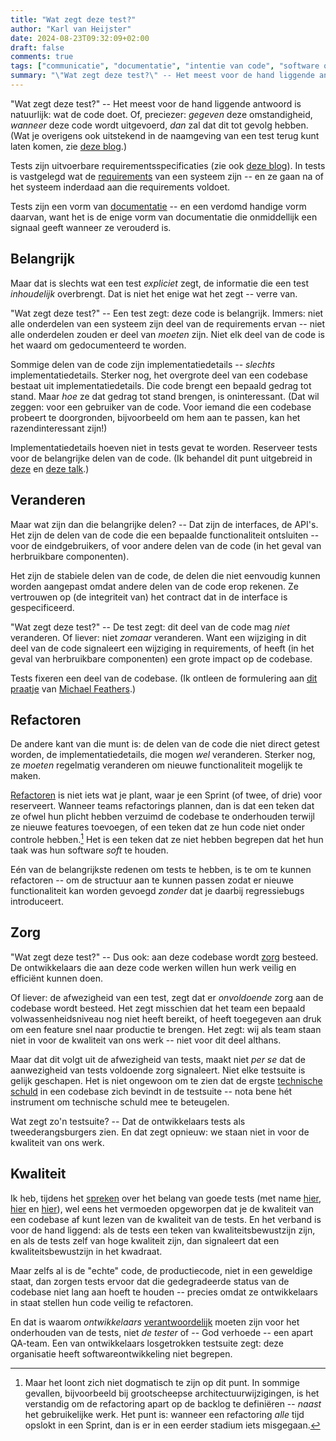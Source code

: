 ```yaml
---
title: "Wat zegt deze test?"
author: "Karl van Heijster"
date: 2024-08-23T09:32:09+02:00
draft: false
comments: true
tags: ["communicatie", "documentatie", "intentie van code", "software ontwikkelaar (rol)", "refactoren", "testen", "vakmanschap", "verantwoordelijkheid", "zorg"]
summary: "\"Wat zegt deze test?\" -- Het meest voor de hand liggende antwoord is natuurlijk: wat de code doet. Maar dat is slechts wat een test *expliciet* zegt, de informatie die een test *inhoudelijk* overbrengt. Dat is niet het enige wat het zegt -- verre van."
---
```


"Wat zegt deze test?" -- Het meest voor de hand liggende antwoord is natuurlijk: wat de code doet. Of, preciezer: *gegeven* deze omstandigheid, *wanneer* deze code wordt uitgevoerd, *dan* zal dat dit tot gevolg hebben. (Wat je overigens ook uitstekend in de naamgeving van een test terug kunt laten komen, zie [deze blog](/blog/22/09/tests-als-documentatie/ "'Tests als documentatie'").)


Tests zijn uitvoerbare requirementsspecificaties (zie ook [deze blog](/blog/22/12/tests-zijn-specs/ "'Tests zijn specs'")). In tests is vastgelegd wat de [requirements](/tags/requirements/ "Blogs met de tag 'requirements'") van een systeem zijn -- en ze gaan na of het systeem inderdaad aan die requirements voldoet.


Tests zijn een vorm van [documentatie](/tags/documentatie/ "Blogs met de tag 'documentatie'") -- en een verdomd handige vorm daarvan, want het is de enige vorm van documentatie die onmiddellijk een signaal geeft wanneer ze verouderd is.


## Belangrijk


Maar dat is slechts wat een test *expliciet* zegt, de informatie die een test *inhoudelijk* overbrengt. Dat is niet het enige wat het zegt -- verre van.


"Wat zegt deze test?" -- Een test zegt: deze code is belangrijk. Immers: niet alle onderdelen van een systeem zijn deel van de requirements ervan -- niet alle onderdelen zouden er deel van *moeten* zijn. Niet elk deel van de code is het waard om gedocumenteerd te worden.


Sommige delen van de code zijn implementatiedetails -- *slechts* implementatiedetails. Sterker nog, het overgrote deel van een codebase bestaat uit implementatiedetails. Die code brengt een bepaald gedrag tot stand. Maar *hoe* ze dat gedrag tot stand brengen, is oninteressant. (Dat wil zeggen: voor een gebruiker van de code. Voor iemand die een codebase probeert te doorgronden, bijvoorbeeld om hem aan te passen, kan het razendinteressant zijn!) 


Implementatiedetails hoeven niet in tests gevat te worden. Reserveer tests voor de belangrijke delen van de code. (Ik behandel dit punt uitgebreid in [deze](/talks/altijd-up-to-date-documentatie-met-maximaal-descriptieve-tests/ "'Altijd up to date documentatie met maximaal descriptieve tests'") en [deze talk](/talks/de-edele-kunst-van-het-pull-request/ "'De edele kunst van het pull request'").)


## Veranderen


Maar wat zijn dan die belangrijke delen? -- Dat zijn de interfaces, de API's. Het zijn de delen van de code die een bepaalde functionaliteit ontsluiten -- voor de eindgebruikers, of voor andere delen van de code (in het geval van herbruikbare componenten).


Het zijn de stabiele delen van de code, de delen die niet eenvoudig kunnen worden aangepast omdat andere delen van de code erop rekenen. Ze vertrouwen op (de integriteit van) het contract dat in de interface is gespecificeerd.


"Wat zegt deze test?" -- De test zegt: dit deel van de code mag *niet* veranderen. Of liever: niet *zomaar* veranderen. Want een wijziging in dit deel van de code signaleert een wijziging in requirements, of heeft (in het geval van herbruikbare componenten) een grote impact op de codebase. 


Tests fixeren een deel van de codebase. (Ik ontleen de formulering aan [dit praatje](https://www.youtube.com/watch?v=fsvRXOADWnw "'Fixing Design with Tests - Michael Feathers, R7K Research & Conveyance | Craft Conference, 2023'") van [Michael Feathers](https://michaelfeathers.silvrback.com/).)


## Refactoren


De andere kant van die munt is: de delen van de code die niet direct getest worden, de implementatiedetails, die mogen *wel* veranderen. Sterker nog, ze *moeten* regelmatig veranderen om nieuwe functionaliteit mogelijk te maken.


[Refactoren](/tags/refactoren/ "Blogs met de tag 'refactoren'") is niet iets wat je plant, waar je een Sprint (of twee, of drie) voor reserveert. Wanneer teams refactorings plannen, dan is dat een teken dat ze ofwel hun plicht hebben verzuimd de codebase te onderhouden terwijl ze nieuwe features toevoegen, of een teken dat ze hun code niet onder controle hebben.[^1] Het is een teken dat ze niet hebben begrepen dat het hun taak was hun software *soft* te houden.


Eén van de belangrijkste redenen om tests te hebben, is te om te kunnen refactoren -- om de structuur aan te kunnen passen zodat er nieuwe functionaliteit kan worden gevoegd *zonder* dat je daarbij regressiebugs introduceert.


## Zorg


"Wat zegt deze test?" -- Dus ook: aan deze codebase wordt [zorg](/tags/zorg/ "Blogs met de tag 'zorg'") besteed. De ontwikkelaars die aan deze code werken willen hun werk veilig en efficiënt kunnen doen. 


Of liever: de afwezigheid van een test, zegt dat er *onvoldoende* zorg aan de codebase wordt besteed. Het zegt misschien dat het team een bepaald volwassenheidsniveau nog niet heeft bereikt, of heeft toegegeven aan druk om een feature snel naar productie te brengen. Het zegt: wij als team staan niet in voor de kwaliteit van ons werk -- niet voor dit deel althans.


Maar dat dit volgt uit de afwezigheid van tests, maakt niet *per se* dat de aanwezigheid van tests voldoende zorg signaleert. Niet elke testsuite is gelijk geschapen. Het is niet ongewoon om te zien dat de ergste [technische schuld](/tags/technische-schuld/ "Blogs met de tag 'technische schuld'") in een codebase zich bevindt in de testsuite -- nota bene hét instrument om technische schuld mee te beteugelen. 


Wat zegt zo'n testsuite? -- Dat de ontwikkelaars tests als tweederangsburgers zien. En dat zegt opnieuw: we staan niet in voor de kwaliteit van ons werk.


## Kwaliteit


Ik heb, tijdens het [spreken](/public-speaking/) over het belang van goede tests (met name [hier](/talks/altijd-up-to-date-documentatie-met-maximaal-descriptieve-tests/ "'Altijd up to date documentatie met maximaal descriptieve tests'"), [hier](/talks/waarom-testers-code-moeten-reviewen/ "'Waarom testers code moeten reviewen'") en [hier](/talks/testen-een-filosofisch-retrospectief/ "'Testen: Een filosofisch retrospectief'")), wel eens het vermoeden opgeworpen dat je de kwaliteit van een codebase af kunt lezen van de kwaliteit van de tests. En het verband is voor de hand liggend: als de tests een teken van kwaliteitsbewustzijn zijn, en als de tests zelf van hoge kwaliteit zijn, dan signaleert dat een kwaliteitsbewustzijn in het kwadraat.


Maar zelfs al is de "echte" code, de productiecode, niet in een geweldige staat, dan zorgen tests ervoor dat die gedegradeerde status van de codebase niet lang aan hoeft te houden -- precies omdat ze ontwikkelaars in staat stellen hun code veilig te refactoren.


En dat is waarom *ontwikkelaars* [verantwoordelijk](/tags/verantwoordelijkheid/ "Blogs met de tag 'verantwoordelijkheid'") moeten zijn voor het onderhouden van de tests, niet *de tester* of -- God verhoede -- een apart QA-team. Een van ontwikkelaars losgetrokken testsuite zegt: deze organisatie heeft softwareontwikkeling niet begrepen.


[^1]: Maar het loont zich niet dogmatisch te zijn op dit punt. In sommige gevallen, bijvoorbeeld bij grootscheepse architectuurwijzigingen, is het verstandig om de refactoring apart op de backlog te definiëren -- *naast* het gebruikelijke werk. Het punt is: wanneer een refactoring *alle* tijd opslokt in een Sprint, dan is er in een eerder stadium iets misgegaan.
